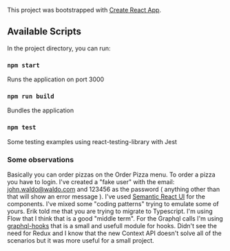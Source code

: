 This project was bootstrapped with [Create React App](https://github.com/facebook/create-react-app).

## Available Scripts

In the project directory, you can run:

### `npm start`

Runs the application on port 3000

### `npm run build`

Bundles the application

### `npm test`

Some testing examples using react-testing-library with Jest

### Some observations

Basically you can order pizzas on the Order Pizza menu. To order a pizza you have to login. I've created a "fake user" with the email: john.waldo@waldo.com and 123456 as the password ( anything other than that will show an error message ).
I've used [Semantic React UI](https://semantic-ui.com/) for the components. I've mixed some "coding patterns" trying to emulate some of yours. Erik told me that you are trying to migrate to Typescript. I'm using Flow that I think that is a good "middle term".
For the Graphql calls I'm using [graphql-hooks](https://github.com/nearform/graphql-hooks) that is a small and usefull module for hooks. Didn't see the need for Redux and I know that the new Context API doesn't solve all of the scenarios but it was more useful for a small project.
